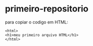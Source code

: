 # primeiro-repositorio

para copiar o codigo em HTML:
```
<html>
<h1>meu primeiro arquivo HTML</h1>
</html>
```
